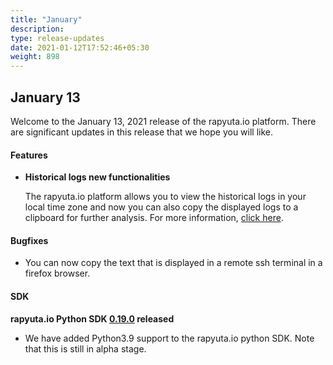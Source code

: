 ```yaml
---
title: "January"
description:
type: release-updates
date: 2021-01-12T17:52:46+05:30
weight: 898
---
```



## January 13
Welcome to the January 13, 2021 release of the rapyuta.io platform. There
are significant updates in this release that we hope you will like.

#### Features
* **Historical logs new functionalities**

    The rapyuta.io platform allows you to view the historical logs in your local time zone and now you can also copy the displayed logs to a clipboard for further analysis. For more information, [click here](/3_how-tos/35_tooling_and_debugging/debugging-logs/).


#### Bugfixes

- You can now copy the text that is displayed in a remote ssh terminal in a firefox browser.

#### SDK

**rapyuta.io Python SDK [0.19.0](/3_how-tos/35_tooling_and_debugging/rapyuta-io-python-sdk/#installation) released**

- We have added Python3.9 support to the rapyuta.io python SDK. Note that this is still in alpha stage.